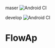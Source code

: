 maser ![Android CI](https://github.com/HaliksaR/FlowApp/workflows/Android%20CI/badge.svg?branch=master)

develop ![Android CI](https://github.com/HaliksaR/FlowApp/workflows/Android%20CI/badge.svg?branch=develop)
# FlowAp
